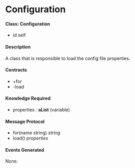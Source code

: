 # Configuration

#### Class: Configuration
* id self

#### Description
A class that is responsible to load the config file properties.

#### Contracts
* +for
* -load

#### Knowledge Required
* properties : __aList__ (variable)

#### Message Protocol
* for(name string) _string_
* load() _properties_

#### Events Generated
None.